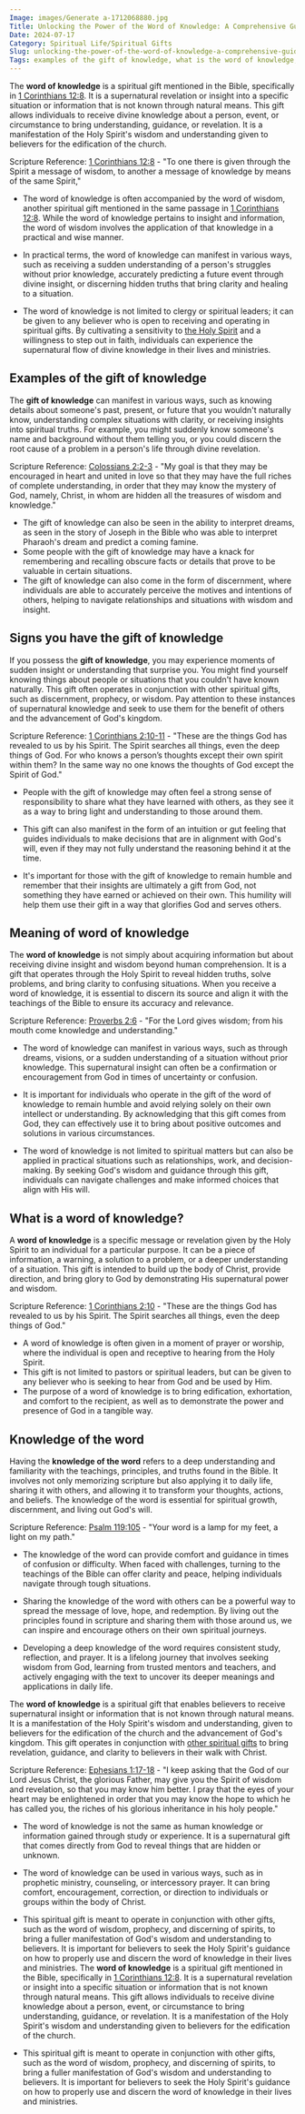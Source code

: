 ```yaml
---
Image: images/Generate a-1712068880.jpg
Title: Unlocking the Power of the Word of Knowledge: A Comprehensive Guide for Christian Believers
Date: 2024-07-17
Category: Spiritual Life/Spiritual Gifts
Slug: unlocking-the-power-of-the-word-of-knowledge-a-comprehensive-guide-for-christian-believers
Tags: examples of the gift of knowledge, what is the word of knowledge, knowledge of the word, signs you have the gift of knowledge, meaning of word of knowledge, what is a word of knowledge, what is word of knowledge, word of knowledge meaning, spiritual life, spiritual gifts
---
```

The **word of knowledge** is a spiritual gift mentioned in the Bible, specifically in [1 Corinthians 12:8](https://www.bibleref.com/1-Corinthians/12/1-Corinthians-12-8.html). It is a supernatural revelation or insight into a specific situation or information that is not known through natural means. This gift allows individuals to receive divine knowledge about a person, event, or circumstance to bring understanding, guidance, or revelation. It is a manifestation of the Holy Spirit's wisdom and understanding given to believers for the edification of the church.

Scripture Reference: [1 Corinthians 12:8](https://www.bibleref.com/1-Corinthians/12/1-Corinthians-12-8.html) - "To one there is given through the Spirit a message of wisdom, to another a message of knowledge by means of the same Spirit,"

- The word of knowledge is often accompanied by the word of wisdom, another spiritual gift mentioned in the same passage in [1 Corinthians 12:8](https://www.bibleref.com/1-Corinthians/12/1-Corinthians-12-8.html). While the word of knowledge pertains to insight and information, the word of wisdom involves the application of that knowledge in a practical and wise manner.

- In practical terms, the word of knowledge can manifest in various ways, such as receiving a sudden understanding of a person's struggles without prior knowledge, accurately predicting a future event through divine insight, or discerning hidden truths that bring clarity and healing to a situation.

- The word of knowledge is not limited to clergy or spiritual leaders; it can be given to any believer who is open to receiving and operating in spiritual gifts. By cultivating a sensitivity to [the Holy Spirit](/praying-for-a-sick-friend-discovering-hope-and-comfort-through-faith) and a willingness to step out in faith, individuals can experience the supernatural flow of divine knowledge in their lives and ministries.

## Examples of the gift of knowledge

The **gift of knowledge** can manifest in various ways, such as knowing details about someone's past, present, or future that you wouldn't naturally know, understanding complex situations with clarity, or receiving insights into spiritual truths. For example, you might suddenly know someone's name and background without them telling you, or you could discern the root cause of a problem in a person's life through divine revelation.

Scripture Reference: [Colossians 2:2-3](https://www.bibleref.com/Colossians/2/Colossians-2-2.html) - "My goal is that they may be encouraged in heart and united in love so that they may have the full riches of complete understanding, in order that they may know the mystery of God, namely, Christ, in whom are hidden all the treasures of wisdom and knowledge."

- The gift of knowledge can also be seen in the ability to interpret dreams, as seen in the story of Joseph in the Bible who was able to interpret Pharaoh's dream and predict a coming famine.
- Some people with the gift of knowledge may have a knack for remembering and recalling obscure facts or details that prove to be valuable in certain situations.
- The gift of knowledge can also come in the form of discernment, where individuals are able to accurately perceive the motives and intentions of others, helping to navigate relationships and situations with wisdom and insight.

## Signs you have the gift of knowledge

If you possess the **gift of knowledge**, you may experience moments of sudden insight or understanding that surprise you. You might find yourself knowing things about people or situations that you couldn't have known naturally. This gift often operates in conjunction with other spiritual gifts, such as discernment, prophecy, or wisdom. Pay attention to these instances of supernatural knowledge and seek to use them for the benefit of others and the advancement of God's kingdom.

Scripture Reference: [1 Corinthians 2:10-11](https://www.bibleref.com/1-Corinthians/2/1-Corinthians-2-10.html) - "These are the things God has revealed to us by his Spirit. The Spirit searches all things, even the deep things of God. For who knows a person’s thoughts except their own spirit within them? In the same way no one knows the thoughts of God except the Spirit of God."

- People with the gift of knowledge may often feel a strong sense of responsibility to share what they have learned with others, as they see it as a way to bring light and understanding to those around them.

- This gift can also manifest in the form of an intuition or gut feeling that guides individuals to make decisions that are in alignment with God's will, even if they may not fully understand the reasoning behind it at the time.

- It's important for those with the gift of knowledge to remain humble and remember that their insights are ultimately a gift from God, not something they have earned or achieved on their own. This humility will help them use their gift in a way that glorifies God and serves others.

## Meaning of word of knowledge

The **word of knowledge** is not simply about acquiring information but about receiving divine insight and wisdom beyond human comprehension. It is a gift that operates through the Holy Spirit to reveal hidden truths, solve problems, and bring clarity to confusing situations. When you receive a word of knowledge, it is essential to discern its source and align it with the teachings of the Bible to ensure its accuracy and relevance.

Scripture Reference: [Proverbs 2:6](https://www.bibleref.com/Proverbs/2/Proverbs-2-6.html) - "For the Lord gives wisdom; from his mouth come knowledge and understanding."

- The word of knowledge can manifest in various ways, such as through dreams, visions, or a sudden understanding of a situation without prior knowledge. This supernatural insight can often be a confirmation or encouragement from God in times of uncertainty or confusion.

- It is important for individuals who operate in the gift of the word of knowledge to remain humble and avoid relying solely on their own intellect or understanding. By acknowledging that this gift comes from God, they can effectively use it to bring about positive outcomes and solutions in various circumstances.

- The word of knowledge is not limited to spiritual matters but can also be applied in practical situations such as relationships, work, and decision-making. By seeking God's wisdom and guidance through this gift, individuals can navigate challenges and make informed choices that align with His will.

## What is a word of knowledge?

A **word of knowledge** is a specific message or revelation given by the Holy Spirit to an individual for a particular purpose. It can be a piece of information, a warning, a solution to a problem, or a deeper understanding of a situation. This gift is intended to build up the body of Christ, provide direction, and bring glory to God by demonstrating His supernatural power and wisdom.

Scripture Reference: [1 Corinthians 2:10](https://www.bibleref.com/1-Corinthians/2/1-Corinthians-2-10.html) - "These are the things God has revealed to us by his Spirit. The Spirit searches all things, even the deep things of God."

- A word of knowledge is often given in a moment of prayer or worship, where the individual is open and receptive to hearing from the Holy Spirit.
- This gift is not limited to pastors or spiritual leaders, but can be given to any believer who is seeking to hear from God and be used by Him.
- The purpose of a word of knowledge is to bring edification, exhortation, and comfort to the recipient, as well as to demonstrate the power and presence of God in a tangible way.

## Knowledge of the word

Having the **knowledge of the word** refers to a deep understanding and familiarity with the teachings, principles, and truths found in the Bible. It involves not only memorizing scripture but also applying it to daily life, sharing it with others, and allowing it to transform your thoughts, actions, and beliefs. The knowledge of the word is essential for spiritual growth, discernment, and living out God's will.

Scripture Reference: [Psalm 119:105](https://www.bibleref.com/Psalm/119/Psalm-119-105.html) - "Your word is a lamp for my feet, a light on my path."

- The knowledge of the word can provide comfort and guidance in times of confusion or difficulty. When faced with challenges, turning to the teachings of the Bible can offer clarity and peace, helping individuals navigate through tough situations.

- Sharing the knowledge of the word with others can be a powerful way to spread the message of love, hope, and redemption. By living out the principles found in scripture and sharing them with those around us, we can inspire and encourage others on their own spiritual journeys.

- Developing a deep knowledge of the word requires consistent study, reflection, and prayer. It is a lifelong journey that involves seeking wisdom from God, learning from trusted mentors and teachers, and actively engaging with the text to uncover its deeper meanings and applications in daily life.

The **word of knowledge** is a spiritual gift that enables believers to receive supernatural insight or information that is not known through natural means. It is a manifestation of the Holy Spirit's wisdom and understanding, given to believers for the edification of the church and the advancement of God's kingdom. This gift operates in conjunction with [other spiritual gifts](/unveiling-the-prophetic-gift-meaning-and-relevance-for-christian-believers) to bring revelation, guidance, and clarity to believers in their walk with Christ.

Scripture Reference: [Ephesians 1:17-18](https://www.bibleref.com/Ephesians/1/Ephesians-1-17.html) - "I keep asking that the God of our Lord Jesus Christ, the glorious Father, may give you the Spirit of wisdom and revelation, so that you may know him better. I pray that the eyes of your heart may be enlightened in order that you may know the hope to which he has called you, the riches of his glorious inheritance in his holy people."

- The word of knowledge is not the same as human knowledge or information gained through study or experience. It is a supernatural gift that comes directly from God to reveal things that are hidden or unknown.

- The word of knowledge can be used in various ways, such as in prophetic ministry, counseling, or intercessory prayer. It can bring comfort, encouragement, correction, or direction to individuals or groups within the body of Christ.

- This spiritual gift is meant to operate in conjunction with other gifts, such as the word of wisdom, prophecy, and discerning of spirits, to bring a fuller manifestation of God's wisdom and understanding to believers. It is important for believers to seek the Holy Spirit's guidance on how to properly use and discern the word of knowledge in their lives and ministries.
The **word of knowledge** is a spiritual gift mentioned in the Bible, specifically in [1 Corinthians 12:8](https://www.bibleref.com/1-Corinthians/12/1-Corinthians-12-8.html). It is a supernatural revelation or insight into a specific situation or information that is not known through natural means. This gift allows individuals to receive divine knowledge about a person, event, or circumstance to bring understanding, guidance, or revelation. It is a manifestation of the Holy Spirit's wisdom and understanding given to believers for the edification of the church.

- This spiritual gift is meant to operate in conjunction with other gifts, such as the word of wisdom, prophecy, and discerning of spirits, to bring a fuller manifestation of God's wisdom and understanding to believers. It is important for believers to seek the Holy Spirit's guidance on how to properly use and discern the word of knowledge in their lives and ministries.

